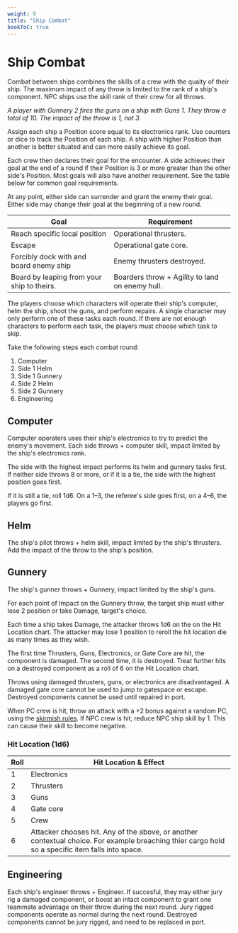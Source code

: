 ```yaml
---
weight: 9
title: "Ship Combat"
bookToC: true
---
```


# Ship Combat
Combat between ships combines the skills of a crew with the quaity of their ship. The maximum impact of any throw is limited to the rank of a ship's component. NPC ships use the skill rank of their crew for all throws.

*A player with Gunnery 2 fires the guns on a ship with Guns 1. They throw a total of 10. The impact of the throw is 1, not 3.*

Assign each ship a Position score equal to its electronics rank. Use counters or dice to track the Position of each ship. A ship with higher Position than another is better situated and can more easily achieve its goal.

Each crew then declares their goal for the encounter. A side achieves their goal at the end of a round if their Position is 3 or more greater than the other side's Position. Most goals will also have another requirement. See the table below for common goal requirements.

At any point, either side can surrender and grant the enemy their goal. Either side may change their goal at the beginning of a new round.

| Goal | Requirement |
|------|--------------|
| Reach specific local position | Operational thrusters. |
| Escape | Operational gate core. |
| Forcibly dock with and board enemy ship | Enemy thrusters destroyed. |
| Board by leaping from your ship to theirs. |  Boarders throw + Agility to land on enemy hull. |

The players choose which characters will operate their ship's computer, helm the ship, shoot the guns, and perform repairs. A single character may only perform one of these tasks each round. If there are not enough characters to perform each task, the players must choose which task to skip.

Take the following steps each combat round:
1. Computer
2. Side 1 Helm
3. Side 1 Gunnery
4. Side 2 Helm
5. Side 2 Gunnery
6. Engineering

## Computer
Computer operaters uses their ship's electronics to try to predict the enemy's movement. Each side throws + computer skill, impact limited by the ship's electronics rank.

The side with the highest impact performs its helm and gunnery tasks first. If neither side throws 8 or more, or if it is a tie, the side with the highest position goes first.

If it is still a tie, roll 1d6. On a 1–3, the referee's side goes first, on a 4–6, the players go first.

## Helm
The ship's pilot throws + helm skill, impact limited by the ship's thrusters. Add the impact of the throw to the ship's position.

## Gunnery
The ship's gunner throws + Gunnery, impact limited by the ship's guns. 

For each point of Impact on the Gunnery throw, the target ship must either lose 2 position or take Damage, target's choice.

Each time a ship takes Damage, the attacker throws 1d6 on the on the Hit Location chart. The attacker may lose 1 position to reroll the hit location die as many times as they wish.

The first time Thrusters, Guns, Electronics, or Gate Core are hit, the component is damaged. The second time, it is destroyed. Treat further hits on a destroyed component as a roll of 6 on the Hit Location chart.

Throws using damaged thrusters, guns, or electronics are disadvantaged. A damaged gate core cannot be used to jump to gatespace or escape. Destroyed components cannot be used until repaired in port.

When PC crew is hit, throw an attack with a +2 bonus against a random PC, using the [skirmish rules](https://www.night-tripper.fun/chapters/rules-for-play/skirmishes/#attacks--wounds). If NPC crew is hit, reduce NPC ship skill by 1. This can cause their skill to become negative.

### Hit Location (1d6)
| Roll | Hit Location & Effect |
|------|-----------------------|
| 1 | Electronics |
| 2 | Thrusters |
| 3 | Guns |
| 4 | Gate core |
| 5 | Crew |
| 6 | Attacker chooses hit. Any of the above, or another contextual choice. For example breaching thier cargo hold so a specific item falls into space. |

## Engineering
Each ship's engineer throws + Engineer. If succesful, they may either jury rig a damaged component, or boost an intact component to grant one teammate advantage on their throw during the next round. Jury rigged components operate as normal during the next round. Destroyed components cannot be jury rigged, and need to be replaced in port.
